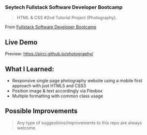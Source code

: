 ### Seytech Fullstack Software Developer Bootcamp

> HTML & CSS #2nd Tutorial Project (Photography).

From [Fullstack Software Developer Bootcamp](https://www.seytech.co/)

## Live Demo

Preview: https://pirci.github.io/photography/



## What I Learned:

- Responsive single page photography website using a mobile first approach with just HTML5 and CSS3
- Position image & text accordingly via Flexbox
- Multiple formatting with common class usage

## Possible Improvements

> Any type of suggestions/improvements to this repo are always welcome.
